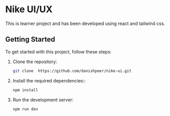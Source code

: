 # Nike UI/UX

This is learner project and has been developed using react and tailwind css. 

## Getting Started

To get started with this project, follow these steps:

1. Clone the repository:

    ```bash
    git clone  https://github.com/danishpeer/nike-ui.git
    ```
2. Install the required dependencies::

    ```bash
    npm install
    ```
3. Run the development server:

    ```bash
    npm run dev
    ```

